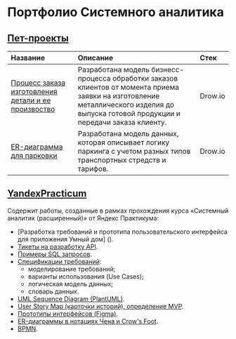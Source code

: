 # Портфолио Системного аналитика

## [Пет-проекты](https://github.com/TatianaMarutko/Portfolio/tree/main/%D0%94%D0%BE%D0%BF%D0%BE%D0%BB%D0%BD%D0%B8%D1%82%D0%B5%D0%BB%D1%8C%D0%BD%D1%8B%D0%B5%20%D1%80%D0%B0%D0%B1%D0%BE%D1%82%D1%8B)

|Название|Описание|Стек|
|:------|:----|:----|
|[Процесс заказа изготовления детали и ее произвоство](https://github.com/TatianaMarutko/Portfolio/tree/main/%D0%94%D0%BE%D0%BF%D0%BE%D0%BB%D0%BD%D0%B8%D1%82%D0%B5%D0%BB%D1%8C%D0%BD%D1%8B%D0%B5%20%D1%80%D0%B0%D0%B1%D0%BE%D1%82%D1%8B/BPMN)|Разработана модель бизнесс-процесса обработки заказов клиентов от момента приема заявки на изготовление металлического изделия до выпуска готовой продукции и передачи заказа клиенту. |Drow.io|
|[ER-диаграмма для парковки](https://github.com/TatianaMarutko/Portfolio/tree/main/%D0%94%D0%BE%D0%BF%D0%BE%D0%BB%D0%BD%D0%B8%D1%82%D0%B5%D0%BB%D1%8C%D0%BD%D1%8B%D0%B5%20%D1%80%D0%B0%D0%B1%D0%BE%D1%82%D1%8B/ER-%D0%B4%D0%B8%D0%B0%D0%B3%D1%80%D0%B0%D0%BC%D0%BC%D0%B0)|Разработана модель данных, которая описывает логику паркинга с учетом разных типов транспортных стредств и тарифов.|Drow.io|

## [YandexPracticum](YandexPracticum/)

Содержит работы, созданные в рамках прохождения курса «Системный аналитик (расширенный)» от Яндекс Практикума:


- [Разработка требований и прототипа пользовательского интерфейса для приложения Умный дом] ().
- [Тикеты на разработку API](YandexPracticum/%D0%A2%D0%B8%D0%BA%D0%B5%D1%82%D1%8B%20%D0%BD%D0%B0%20%D1%80%D0%B0%D0%B7%D1%80%D0%B0%D0%B1%D0%BE%D1%82%D0%BA%D1%83/).
- [Примеры SQL запросов](YandexPracticum/%D0%9F%D1%80%D0%B8%D0%BC%D0%B5%D1%80%D1%8B%20SQL%20%D0%B7%D0%B0%D0%BF%D1%80%D0%BE%D1%81%D0%BE%D0%B2/).
- [Спецификации требований](YandexPracticum/%D0%A1%D0%BF%D0%B5%D1%86%D0%B8%D1%84%D0%B8%D0%BA%D0%B0%D1%86%D0%B8%D0%B8%20%D1%82%D1%80%D0%B5%D0%B1%D0%BE%D0%B2%D0%B0%D0%BD%D0%B8%D0%B9/):
    - моделирование требований;
    - варианты использования (Use Cases);
    - логическая модель данных;
    - словарь данных.
- [UML Sequence Diagram (PlantUML)](YandexPracticum/UML%20Sequence%20Diagram%20(PlantUML)/).
- [User Story Map (карточки историй), определение MVP](YandexPracticum/User%20Story%20Map/).
- [Прототипы интерфейсов (Figma)](YandexPracticum/%D0%9F%D1%80%D0%BE%D1%82%D0%BE%D1%82%D0%B8%D0%BF%D1%8B%20%D0%B8%D0%BD%D1%82%D0%B5%D1%80%D1%84%D0%B5%D0%B9%D1%81%D0%BE%D0%B2%20(Figma)/).
- [ER-диаграммы в нотациях Чена и Crow's Foot](YandexPracticum/ER-%D0%B4%D0%B8%D0%B0%D0%B3%D1%80%D0%B0%D0%BC%D0%BC%D1%8B/).
- [BPMN](YandexPracticum/BPMN/).
